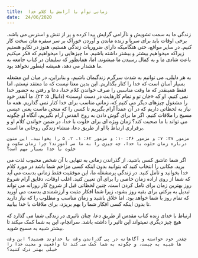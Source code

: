 ```yaml
---
title:  زمانی توأم با آرامش با کلام خدا
date:  24/06/2020
---
```


زندگی ما به سمت تشویش و ناآرامی گرایش پیدا کرده و پر از تنش و استرس می باشد. برخی اوقات باید برای سرپا و زنده ماندن و آوردن خوراک بر سر سفره مان سخت کار کنیم. در سایر مواقع، حتی هنگامیکه دارای ضروریات زندگی هستیم، هنوز در تکاپو هستیم زیراکه میخواهیم بیشتر و بیشتر داشته باشیم. ما چیزهایی را میخواهیم که فکر میکنیم باعث شادی ما و به کمال رسیدن ما میشوند. اما، همانطور که سلیمان در کتاب جامعه به ما هشدار می دهد، همیشه اینطور نخواهد بود.

به هر دلیلی، می توانیم به شدت سرگرم زندگیمان باشیم، و بنابراین، در میان این مشغله بسیار آسان است که خدا را کنار بگذاریم. این بدین معنا نیست که ما معتقد نیستم، اما فقط همینقدر که ما وقت مناسبی را صرف خواندن کلام خدا، دعا و رفتن به حضور خدا نمی کنیم، او که «جان تو و تمام کارهایت در دست اوست» (دانیال ۵: ۲۳). ما آنقدر خود را مشغول چیزهای دیگر می کنیم که، زمانی مناسب برای خدا کنار نمی گذاریم. همه ما نیاز به لحظاتی داریم که در آن عمداً آرام بگیریم تا کسی را که منجی ماست یعنی عیسی مسیح را ملاقات کنیم. اگر ما برای گوش دادن به روح القدس آرام نگیریم، آنگاه او چگونه می تواند با ما صحبت کند؟ زمان ویژه ای برای خلوت با خدا، در ضمن خواندن کلام او و برقراری ارتباط با او از طریق دعا، منشاء زندگی روحانی ما است.

`مزمور ۳۷: ۷؛ و مزمور ۴۶: ۱۰؛ و مزمور ۶۲: ۱، ۲، ۵ را بخوانید. این متون درباره زمان خلوت با خدا، چه چیزی را به ما می آموزند؟ چرا زمان سکوت و خلوت با خدا بسیار مهم است؟`

اگر شما عاشق کسی باشید، از گذراندن زمانی به تنهایی با آن شخص محبوب لذت می برید. مکانی را انتخاب کنید که بتوانید بدون اینکه کسی مزاحم شما باشد در مورد کلام خدا بخوانید و تامل کنید. در زندگی پرمشغله ما، این موفقیت فقط زمانی بدست می آید که شما از روی اراده زمان خاصی را برای آن تعیین کنید. اغلب اوقات، دقایق آرام شروع روز بهترین زمان برای تامل کردن است. چنین لحظاتی قبل از شروع کار روزانه می تواند تبدیل به برکتی برای بقیه روز بشود، زیرا شما افکار مثبت و ارزشمندی بدست می آورید که تمام روز با شما خواهد بود. اما خلاق باشید و زمان مناسب و مطلوب را که نیاز دارید تا بدون اینکه کسی افکار شما را بهم بریزد، برای ملاقات با خدا بیابید.

ارتباط با خدای زنده کتاب مقدس از طریق دعا، چنان تاثیری در زندگی شما می گذارد که هیچ چیز دیگری نمیتواند این تاثیر را داشته باشد. سرانجام، این به شما کمک میکند تا بیشتر شبیه به مسیح شوید.

`چقدر خود خواسته و آگاهانه در پی گذراندن وقت با خداوند هستید؟ این وقت ها شبیه به چیست، و چگونه به شما کمک می کند تا واقعیت و محبت خدا را خیلی بهتر درک کنید؟`